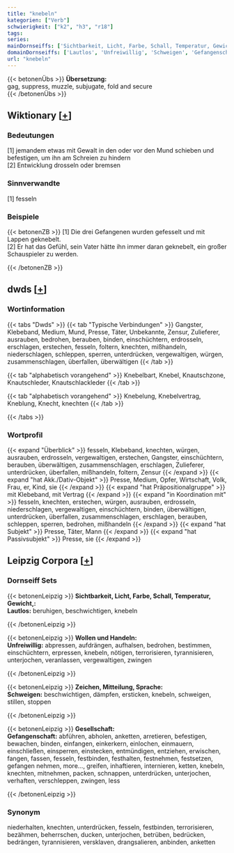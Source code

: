 ```yaml
---
title: "knebeln"
kategorien: ["Verb"]
schwierigkeit: ["k2", "h3", "r18"]
tags:
series:
mainDornseiffs: ['Sichtbarkeit, Licht, Farbe, Schall, Temperatur, Gewicht,', 'Wollen und Handeln', 'Zeichen, Mitteilung, Sprache', 'Gesellschaft']
domainDornseiffs: ['Lautlos', 'Unfreiwillig', 'Schweigen', 'Gefangenschaft']
url: "knebeln"
---
```


{{< betonenÜbs >}}
**Übersetzung:**  
gag, suppress, muzzle, subjugate, fold and secure  
{{< /betonenÜbs >}}

## Wiktionary [[+](https://de.wiktionary.org/wiki/knebeln)]

### Bedeutungen
[1] jemandem etwas mit Gewalt in den oder vor den Mund schieben und befestigen, um ihn am Schreien zu hindern  
[2] Entwicklung drosseln oder bremsen  

### Sinnverwandte
[1] fesseln  

### Beispiele
{{< betonenZB >}}
[1] Die drei Gefangenen wurden gefesselt und mit Lappen geknebelt.  
[2] Er hat das Gefühl, sein Vater hätte ihn immer daran geknebelt, ein großer Schauspieler zu werden.  

{{< /betonenZB >}}


## dwds [[+](https://www.dwds.de/wb/knebeln)]

### Wortinformation
{{< tabs "Dwds" >}}
{{< tab "Typische Verbindungen" >}}
Gangster, Klebeband, Medium, Mund, Presse, Täter, Unbekannte, Zensur, Zulieferer, ausrauben, bedrohen, berauben, binden, einschüchtern, erdrosseln, erschlagen, erstechen, fesseln, foltern, knechten, mißhandeln, niederschlagen, schleppen, sperren, unterdrücken, vergewaltigen, würgen, zusammenschlagen, überfallen, überwältigen
{{< /tab >}}

{{< tab "alphabetisch vorangehend" >}}
Knebelbart, Knebel, Knautschzone, Knautschleder, Knautschlackleder
{{< /tab >}}

{{< tab "alphabetisch vorangehend" >}}
Knebelung, Knebelvertrag, Kneblung, Knecht, knechten
{{< /tab >}}

{{< /tabs >}}

### Wortprofil
{{< expand "Überblick" >}} fesseln, Klebeband, knechten, würgen, ausrauben, erdrosseln, vergewaltigen, erstechen, Gangster, einschüchtern, berauben, überwältigen, zusammenschlagen, erschlagen, Zulieferer, unterdrücken, überfallen, mißhandeln, foltern, Zensur {{< /expand >}}
{{< expand "hat Akk./Dativ-Objekt" >}} Presse, Medium, Opfer, Wirtschaft, Volk, Frau, er, Kind, sie {{< /expand >}}
{{< expand "hat Präpositionalgruppe" >}} mit Klebeband, mit Vertrag {{< /expand >}}
{{< expand "in Koordination mit" >}} fesseln, knechten, erstechen, würgen, ausrauben, erdrosseln, niederschlagen, vergewaltigen, einschüchtern, binden, überwältigen, unterdrücken, überfallen, zusammenschlagen, erschlagen, berauben, schleppen, sperren, bedrohen, mißhandeln {{< /expand >}}
{{< expand "hat Subjekt" >}} Presse, Täter, Mann {{< /expand >}}
{{< expand "hat Passivsubjekt" >}} Presse, sie {{< /expand >}}

## Leipzig Corpora [[+](https://corpora.uni-leipzig.de/en/res?word=knebeln&corpusId=deu_newscrawl-public_2018)]

### Dornseiff Sets
{{< betonenLeipzig >}}
**Sichtbarkeit, Licht, Farbe, Schall, Temperatur, Gewicht,:**  
**Lautlos:** beruhigen, beschwichtigen, knebeln  

{{< /betonenLeipzig >}}


{{< betonenLeipzig >}}
**Wollen und Handeln:**  
**Unfreiwillig:** abpressen, aufdrängen, aufhalsen, bedrohen, bestimmen, einschüchtern, erpressen, knebeln, nötigen, terrorisieren, tyrannisieren, unterjochen, veranlassen, vergewaltigen, zwingen  

{{< /betonenLeipzig >}}


{{< betonenLeipzig >}}
**Zeichen, Mitteilung, Sprache:**  
**Schweigen:** beschwichtigen, dämpfen, ersticken, knebeln, schweigen, stillen, stoppen  

{{< /betonenLeipzig >}}


{{< betonenLeipzig >}}
**Gesellschaft:**  
**Gefangenschaft:** abführen, abholen, anketten, arretieren, befestigen, bewachen, binden, einfangen, einkerkern, einlochen, einmauern, einschließen, einsperren, einstecken, entmündigen, entziehen, erwischen, fangen, fassen, fesseln, festbinden, festhalten, festnehmen, festsetzen, gefangen nehmen, more..., greifen, inhaftieren, internieren, ketten, knebeln, knechten, mitnehmen, packen, schnappen, unterdrücken, unterjochen, verhaften, verschleppen, zwingen, less  

{{< /betonenLeipzig >}}

### Synonym
niederhalten, knechten, unterdrücken, fesseln, festbinden, terrorisieren, bezähmen, beherrschen, ducken, unterjochen, betrüben, bedrücken, bedrängen, tyrannisieren, versklaven, drangsalieren, anbinden, anketten

